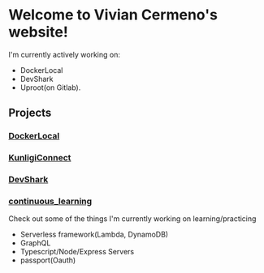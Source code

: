 # Welcome to Vivian Cermeno's website!

I'm currently actively working on:
  - DockerLocal
  - DevShark
  - Uproot(on Gitlab).


## Projects

### [DockerLocal](https://github.com/oslabs-beta/DockerLocal)

### [KunligiConnect](https://github.com/KunligiOnline/kunligiconnect)

### [DevShark](https://github.com/vcermeno/Scratch-Project)

### [continuous_learning](https://github.com/vcermeno/continuous_learning)
Check out some of the things I'm currently working on learning/practicing

- Serverless framework(Lambda, DynamoDB)
- GraphQL
- Typescript/Node/Express Servers
- passport(Oauth)

